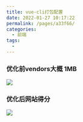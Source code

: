 ```yaml
---
title: vue-cli打包配置
date: 2022-01-27 10:17:22
permalink: /pages/a33f66/
categories:
  - 前端
tags:
  - 
---
```






### 优化前vendors大概 1MB
![](https://gitee.com/gan_chuan_yin/blog-image/raw/master/img/20220127101623.png)



### 优化后网站得分
![](https://gitee.com/gan_chuan_yin/blog-image/raw/master/img/20220127104625.png)